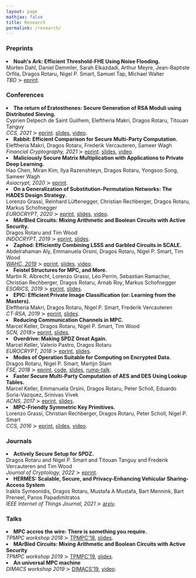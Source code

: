 ```yaml
---
layout: page
mathjax: false
title: Research
permalink: /research/
---
```


<style type="text/css">
  .title {
  	font-weight: bold;
  }
</style>


### Preprints

<li id="/publications/DDEMORSTW23">
<span class="title"> Noah's Ark: Efficient Threshold-FHE Using Noise Flooding.
</span>
<br />
Morten Dahl, Daniel Demmler, Sarah Elkazdadi, Arthur Meyre, Jean-Baptiste Orfila, Dragos Rotaru,
Nigel P. Smart, Samuel Tap, Michael Walter
<br /> <em>TBD</em> ≻ <a href="https://eprint.iacr.org/2023/815">eprint</a>.
</li>


### Conferences

<li id="/publications/MRVW21">
<span class="title"> The return of Eratosthenes: Secure Generation of RSA Moduli using Distributed Sieving.
</span>
<br /> Cyprien Delpech de Saint Guilhem, Eleftheria Makri, Dragos Rotaru, Titouan Tanguy
<br /> <em>CCS, 2021</em> ≻ <a href="https://eprint.iacr.org/2021/565">eprint</a>.
<a href="/assets/slides/RSAModGen_CCS21.pdf" title="rsa-modgen">slides</a>,
<a href="https://dl.acm.org/doi/10.1145/3460120.3484754">video</a>.
</li>

<li id="/publications/MRVW21">
<span class="title"> Rabbit: Efficient Comparison for Secure Multi-Party Computation.
</span>
<br /> Eleftheria Makri, Dragos Rotaru, Frederik Vercauteren, Sameer Wagh
<br /> <em>Financial Cryptography, 2021</em> ≻ <a href="https://eprint.iacr.org/2021/119">eprint</a>.
<a href="/assets/slides/rabbit.pdf" title="rabbit">slides</a>,
<a href="https://www.youtube.com/watch?v=BYkI9mxmPvI">video</a>.
</li>

<li id="/publications/CKRRSW19">
<span class="title"> Maliciously Secure Matrix Multiplication with Applications to Private Deep Learning. </span>
<br /> Hao Chen, Miran Kim, Ilya Razenshteyn, Dragos Rotaru, Yongsoo Song, Sameer Wagh
<br /> <em>Asiacrypt, 2020</em> ≻ <a href="https://eprint.iacr.org/2020/451">eprint</a>.
</li>

<li id="/publications/GLR+19">
<span class="title">   On a Generalization of Substitution-Permutation Networks: The HADES Design Strategy. </span>
<br /> Lorenzo Grassi, Reinhard Lüftenegger, Christian Rechberger, Dragos Rotaru, Markus Schofnegger
<br /> <em>EUROCRYPT, 2020</em> ≻ <a href="https://ia.cr/2019/1107">eprint</a>,
<a href="/assets/slides/hades-long20.pdf" title="hades long">slides</a>,
<a href="https://www.youtube.com/watch?v=pMejVNn3rj0">video</a>.
</li>

<li id="/publications/RW19">
<span class="title"> MArBled Circuits: Mixing Arithmetic and Boolean Circuits with Active Security. </span>
<br />  Dragos Rotaru and Tim Wood
<br /> <em>INDOCRYPT, 2019</em> ≻ <a href="https://ia.cr/2019/207">eprint</a>,
	 <a href="/assets/slides/marbled-circuits.pdf" title="marbled-circuits">slides</a>.
</li>

<li id="/publications/AOR+19">
<span class="title">  Zaphod: Efficiently Combining LSSS and Garbled Circuits in SCALE. </span>
<br />  Abdelrahaman Aly, Emmanuela Orsini, Dragos Rotaru, Nigel P. Smart, Tim Wood
<br /> <a href="https://homomorphicencryption.org/workshops/wahc19/"><em>WAHC, 2019</em></a> ≻ <a href="https://ia.cr/2019/974">eprint</a>,
	 <a href="/assets/slides/Zaphod.pdf" title="Zaphod">slides</a>,
     <a href="https://www.youtube.com/watch?v=ItA3zIrLD4k">video</a>.
     </li>


<li id="/publications/AGP+19">
<span class="title"> Feistel Structures for MPC, and More. </span>
<br>  Martin R. Albrecht, Lorenzo Grassi, Léo Perrin, Sebastian Ramacher, Christian Rechberger, Dragos Rotaru, Arnab Roy, Markus Schofnegger
<br> <em>ESORICS, 2019</em> ≻ <a href="https://ia.cr/2019/397">eprint</a>,
<a href="/assets/slides/gmimc-19.pdf" title="gmimc">slides</a>.
</li>


<li id="/publications/MRSV18">
<span class="title">  EPIC: Efficient Private Image Classification (or: Learning from the Masters).</span>
<br> Eleftheria Makri, Dragos Rotaru, Nigel P. Smart, Frederik Vercauteren
<br> <em>CT-RSA, 2019</em> ≻ <a href="https://ia.cr/2017/1190">eprint</a>,
 <a href="/assets/slides/ct-rsa19.pdf" title="CT-RSA19">slides</a>.
</li>


<li id="/publications/KRST17">
<span class="title"> Reducing Communication Channels in MPC.</span>
<br> Marcel Keller, Dragos Rotaru, Nigel P. Smart, Tim Wood
<br> <em>SCN, 2018</em>≻ <a href="https://ia.cr/2017/492">eprint</a>,
     <a href="/assets/slides/scn18.pdf" title="scn18">slides</a>.
</li>


<li id="/publications/KPR18">
<span class="title"> Overdrive: Making SPDZ Great Again.</span>
<br> Marcel Keller, Valerio Pastro, Dragos Rotaru
<br> <em>EUROCRYPT, 2018</em> ≻ <a href="https://ia.cr/2017/1230">eprint</a>,
 <a href="/assets/slides/ec18.pdf" title="ec18">slides</a>.
</li>


<li id="/publications/RSS17">
<span class="title">Modes of Operation Suitable for Computing on Encrypted Data.</span>
<br> Dragos Rotaru, Nigel P. Smart, Martijn Stam
<br> <em>FSE, 2018</em> ≻ <a href="https://ia.cr/2017/496">eprint</a>,
<a href="https://git.io/vbY8y">code</a>, <a href="/assets/slides/fse18.pdf" title="fse18">slides</a>, <a href="/assets/slides/rump-talk-fse.pdf" title="rump">rump-talk</a>.
</li>


<li id="/publications/KORSSV17">
<span class="title">Faster Secure Multi-Party Computation of AES and DES Using Lookup Tables.</span>
<br> Marcel Keller, Emmanuela Orsini, Dragos Rotaru, Peter Scholl, Eduardo Soria-Vazquez, Srinivas Vivek
<br> <em>ACNS, 2017</em> ≻ <a href="https://ia.cr/2017/378">eprint</a>, <a href="/assets/slides/acns2017.pdf" title="acns2017">slides</a>.
</li>

<li id="/publications/GRRSS16">
<span class="title">MPC-Friendly Symmetric Key Primitives.</span>
<br> Lorenzo Grassi, Christian Rechberger, Dragos Rotaru, Peter Scholl, Nigel P. Smart
<br> <em>CCS, 2016</em> ≻ <a href="https://ia.cr/2016/542">eprint</a>, <a href="/assets/slides/ccs2016.pdf" title="ccs2016">slides</a>, <a href="https://www.youtube.com/watch?v=QQqvcIJj3aI">video</a>.
</li>




### Journals

<li id="/publications/RSTVW19">
<span class="title"> Actively Secure Setup for SPDZ. </span>
<br /> Dragos Rotaru and Nigel P. Smart and Titouan Tanguy and Frederik Vercauteren and Tim Wood
<br /> <em>Journal of Cryptology, 2022</em> ≻ <a href="https://ia.cr/2019/1300">eprint</a>.
</li>


<li id="/publications/SRMMPP21">
<span class="title"> HERMES: Scalable, Secure, and Privacy-Enhancing Vehicular Sharing-Access System
</span>
<br />
Iraklis Symeonidis, Dragos Rotaru, Mustafa A Mustafa, Bart Mennink, Bart Preneel, Panos Papadimitratos
<br /> <em>IEEE Internet of Things Journal, 2021</em> ≻ <a href="https://arxiv.org/abs/2101.01950">arxiv</a>.
</li>



### Talks

<li id="/talks/TPMPC18">
<span class="title">MPC accros the wire: There is something you require. </span>
<br> <em>TPMPC workshop 2018</em> ≻ <a href="http://www.multipartycomputation.com/tpmpc-2018">TPMPC'18</a>,
<a href="/assets/slides/tpmpc2018.pdf" title="tpmpc2018">slides</a>.
</li>

<li id="/talks/TPMPC19">
<span class="title">MArBled Circuits: Mixing Arithmetic and Boolean Circuits with Active Security</span>
<br> <em>TPMPC workshop 2019</em> ≻ <a href="http://www.multipartycomputation.com/tpmpc-2019">TPMPC'19</a>,
<a href="/assets/slides/tpmpc2019.pdf" title="tpmpc2019">slides</a>.
</li>

<li id="/talks/DIMACS19">
<span class="title">An universal MPC machine</span>
<br> <em>DIMACS workshop 2019</em> ≻ <a href="https://www.bu.edu/hic/2019-dimacs-workshop/">DIMACS'19</a>,
<a href="https://www.youtube.com/watch?v=ZJalZFrd4bAf" title="dimacs2019">video</a>.
</li>
